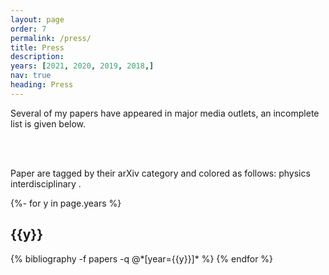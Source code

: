 ```yaml
---
layout: page
order: 7
permalink: /press/
title: Press
description: 
years: [2021, 2020, 2019, 2018,]
nav: true
heading: Press
---
```


<!-- _pages/press.md -->
<div class="press">



Several of my papers have appeared in major media outlets, an incomplete list is given below.

<br>
<br>

Paper are tagged by their arXiv category and colored as follows:
<span class="badge badge-danger">physics</span> <span class="badge badge-primary">interdisciplinary</span> .


{%- for y in page.years %}
  <h2 class="year">{{y}}</h2>
  {% bibliography -f papers -q @*[year={{y}}]* %}
{% endfor %}

</div>
